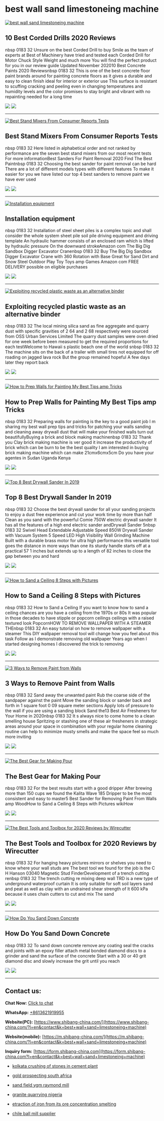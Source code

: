 # best wall sand limestoneing machine

<a href="https://swt.shibang-china.com/?l=en&img&k=best+wall+sand+limestoneing+machine" target="_blank">![best wall sand limestoneing machine](http://static.shibang-china.com/all-800x300/676.jpg)</a>

## 10 Best Corded Drills 2020 Reviews
nbsp 0183 32 Unsure on the best Corded Drill to buy Smile as the team of experts at Best of Machinery have tried and tested each Corded Drill for Motor Chuck Style Weight and much more You will find the perfect product for you in our review guide Updated November 202010 Best Concrete Paints 2020 Reviewsnbsp 0183 32 This is one of the best concrete floor paint brands around for painting concrete floors as it gives a durable and easy to clean finish ideal for interior or exterior use This surface is resistant to scuffing cracking and peeling even in changing temperatures and humidity levels and the color promises to stay bright and vibrant with no repainting needed for a long time


<a href="https://whatsapp.shibangsoft.com/WhatsApp.php" target="_blank" title="WhatsApp">![](http://static.shibang-china.com/icon/whatsapp.png)</a> <a href="https://swt.shibang-china.com/?l=en&icon&k=best+wall+sand+limestoneing+machine" target="_blank">![](http://static.shibang-china.com/icon/chat-en.png)</a>

---

<a href="https://swt.shibang-china.com/?l=en&img&k=best+wall+sand+limestoneing+machine" target="_blank">![Best Stand Mixers From Consumer Reports Tests](http://static.shibang-china.com/all-800x300/190.jpg)</a>

## Best Stand Mixers From Consumer Reports Tests
nbsp 0183 32 Here listed in alphabetical order and not ranked by performance are the seven best stand mixers from our most recent tests For more informationBest Sanders For Paint Removal 2020 Find The Best Paintnbsp 0183 32 Choosing the best sander for paint removal can be hard There are a lot of different models types with different features To make it easier for you we have listed our top 4 best sanders to remove paint we have ever used


<a href="https://whatsapp.shibangsoft.com/WhatsApp.php" target="_blank" title="WhatsApp">![](http://static.shibang-china.com/icon/whatsapp.png)</a> <a href="https://swt.shibang-china.com/?l=en&icon&k=best+wall+sand+limestoneing+machine" target="_blank">![](http://static.shibang-china.com/icon/chat-en.png)</a>

---

<a href="https://swt.shibang-china.com/?l=en&img&k=best+wall+sand+limestoneing+machine" target="_blank">![Installation equipment](http://static.shibang-china.com/all-800x300/698.jpg)</a>

## Installation equipment
nbsp 0183 32 Installation of steel sheet piles is a complex topic and shall consider the whole system sheet pile soil pile driving equipment and driving template An hydraulic hammer consists of an enclosed ram which is lifted by hydraulic pressure On the downward strokeAmazon com The Big Dig Sandbox Digger Excavator Cranenbsp 0183 32 Buy The Big Dig Sandbox Digger Excavator Crane with 360 Rotation with Base Great for Sand Dirt and Snow Steel Outdoor Play Toy Toys amp Games Amazon com FREE DELIVERY possible on eligible purchases


<a href="https://whatsapp.shibangsoft.com/WhatsApp.php" target="_blank" title="WhatsApp">![](http://static.shibang-china.com/icon/whatsapp.png)</a> <a href="https://swt.shibang-china.com/?l=en&icon&k=best+wall+sand+limestoneing+machine" target="_blank">![](http://static.shibang-china.com/icon/chat-en.png)</a>

---

<a href="https://swt.shibang-china.com/?l=en&img&k=best+wall+sand+limestoneing+machine" target="_blank">![Exploiting recycled plastic waste as an alternative binder](http://static.shibang-china.com/all-800x300/552.jpg)</a>

## Exploiting recycled plastic waste as an alternative binder
nbsp 0183 32 The local mining silica sand as fine aggregate and quarry dust with specific gravities of 2 64 and 2 68 respectively were sourced from OSS Urban Services Limited The quarry dust samples were oven dried for one week before been measured to get the required proportions for each testWelcome to Hawaii s plastic beach one of the world snbsp 0183 32 The machine sits on the back of a trailer with small tires not equipped for off roading on jagged lava rock But the group remained hopeful A few days later they report back


<a href="https://whatsapp.shibangsoft.com/WhatsApp.php" target="_blank" title="WhatsApp">![](http://static.shibang-china.com/icon/whatsapp.png)</a> <a href="https://swt.shibang-china.com/?l=en&icon&k=best+wall+sand+limestoneing+machine" target="_blank">![](http://static.shibang-china.com/icon/chat-en.png)</a>

---

<a href="https://swt.shibang-china.com/?l=en&img&k=best+wall+sand+limestoneing+machine" target="_blank">![How to Prep Walls for Painting My Best Tips amp Tricks](http://static.shibang-china.com/all-800x300/188.jpg)</a>

## How to Prep Walls for Painting My Best Tips amp Tricks
nbsp 0183 32 Preparing walls for painting is the key to a good paint job I m sharing my best wall prep tips and tricks for patching your walls sanding and cleaning away drywall dust that will make your finished walls turn out beautifullyBuying a brick and block making machinenbsp 0183 32 Thank you Clay brick making machine is ver good it increase the productivity of brick which can be burn to be the best quality I am interested in buying brick making machine which can make 21cmx6cmx5cm Do you have your agentes in Sudan Uganda Kenya


<a href="https://whatsapp.shibangsoft.com/WhatsApp.php" target="_blank" title="WhatsApp">![](http://static.shibang-china.com/icon/whatsapp.png)</a> <a href="https://swt.shibang-china.com/?l=en&icon&k=best+wall+sand+limestoneing+machine" target="_blank">![](http://static.shibang-china.com/icon/chat-en.png)</a>

---

<a href="https://swt.shibang-china.com/?l=en&img&k=best+wall+sand+limestoneing+machine" target="_blank">![Top 8 Best Drywall Sander In 2019](http://static.shibang-china.com/all-800x300/947.jpg)</a>

## Top 8 Best Drywall Sander In 2019
nbsp 0183 32 Choose the best drywall sander for all your sanding projects to enjoy a dust free experience and cut your work time by more than half Clean as you sand with the powerful Comie 750W electric drywall sander It has all the features of a high end electric sander andDrywall Sander 5nbsp 0183 32 Swivel Head Extendable Adjustable Speed 850W Drywall Sander with Vacuum System 5 Speed LED High Visibility Wall Grinding Machine Built with a durable brass motor for ultra high performance this versatile tool goes the distance in more ways than one its sturdy handle starts off at a practical 57 1 inches but extends up to a length of 82 inches to close the gap between you and hard


<a href="https://whatsapp.shibangsoft.com/WhatsApp.php" target="_blank" title="WhatsApp">![](http://static.shibang-china.com/icon/whatsapp.png)</a> <a href="https://swt.shibang-china.com/?l=en&icon&k=best+wall+sand+limestoneing+machine" target="_blank">![](http://static.shibang-china.com/icon/chat-en.png)</a>

---

<a href="https://swt.shibang-china.com/?l=en&img&k=best+wall+sand+limestoneing+machine" target="_blank">![How to Sand a Ceiling 8 Steps with Pictures](http://static.shibang-china.com/all-800x300/246.jpg)</a>

## How to Sand a Ceiling 8 Steps with Pictures
nbsp 0183 32 How to Sand a Ceiling If you want to know how to sand a ceiling chances are you have a ceiling from the 1970s or 80s It was popular in those decades to have stipple or popcorn ceilings ceilings with a raised textured look PopcornHOW TO REMOVE WALLPAPER WITH A STEAMER THEnbsp 0183 32 An easy tutorial on how to remove wallpaper with a steamer This DIY wallpaper removal tool will change how you feel about this task Follow as I demonstrate removing old wallpaper Years ago when I started designing homes I discovered the trick to removing


<a href="https://whatsapp.shibangsoft.com/WhatsApp.php" target="_blank" title="WhatsApp">![](http://static.shibang-china.com/icon/whatsapp.png)</a> <a href="https://swt.shibang-china.com/?l=en&icon&k=best+wall+sand+limestoneing+machine" target="_blank">![](http://static.shibang-china.com/icon/chat-en.png)</a>

---

<a href="https://swt.shibang-china.com/?l=en&img&k=best+wall+sand+limestoneing+machine" target="_blank">![3 Ways to Remove Paint from Walls](http://static.shibang-china.com/all-800x300/1290.jpg)</a>

## 3 Ways to Remove Paint from Walls
nbsp 0183 32 Sand away the unwanted paint Rub the coarse side of the sandpaper against the paint Move the sanding block or sander back and forth in 1 square foot 0 09 square meter sections Apply lots of pressure to the wall if you are using a sanding block Sand the13 Best Air Fresheners for Your Home in 2020nbsp 0183 32 It s always nice to come home to a clean smelling house Spritzing or stashing one of these air fresheners in strategic areas around your space in combination with your regular home cleaning routine can help to minimize musty smells and make the space feel so much more inviting


<a href="https://whatsapp.shibangsoft.com/WhatsApp.php" target="_blank" title="WhatsApp">![](http://static.shibang-china.com/icon/whatsapp.png)</a> <a href="https://swt.shibang-china.com/?l=en&icon&k=best+wall+sand+limestoneing+machine" target="_blank">![](http://static.shibang-china.com/icon/chat-en.png)</a>

---

<a href="https://swt.shibang-china.com/?l=en&img&k=best+wall+sand+limestoneing+machine" target="_blank">![The Best Gear for Making Pour](http://static.shibang-china.com/all-800x300/78.jpg)</a>

## The Best Gear for Making Pour
nbsp 0183 32 For the best results start with a good dripper After brewing more than 150 cups we found the Kalita Wave 185 Dripper to be the most consistent and easy to master5 Best Sander for Removing Paint From Walls amp WoodHow to Sand a Ceiling 8 Steps with Pictures wikiHow


<a href="https://whatsapp.shibangsoft.com/WhatsApp.php" target="_blank" title="WhatsApp">![](http://static.shibang-china.com/icon/whatsapp.png)</a> <a href="https://swt.shibang-china.com/?l=en&icon&k=best+wall+sand+limestoneing+machine" target="_blank">![](http://static.shibang-china.com/icon/chat-en.png)</a>

---

<a href="https://swt.shibang-china.com/?l=en&img&k=best+wall+sand+limestoneing+machine" target="_blank">![The Best Tools and Toolbox for 2020 Reviews by Wirecutter](http://static.shibang-china.com/all-800x300/1423.jpg)</a>

## The Best Tools and Toolbox for 2020 Reviews by Wirecutter
nbsp 0183 32 For hanging heavy pictures mirrors or shelves you need to know where your wall studs are The best tool we found for the job is the C H Hanson 03040 Magnetic Stud FinderDevelopment of a trench cutting renbsp 0183 32 The trench cutting re mixing deep wall TRD is a new type of underground waterproof curtain It is only suitable for soft soil layers sand and peat as well as clay with an undrained shear strength of lt 600 kPa because it uses chain cutters to cut and mix The sand


<a href="https://whatsapp.shibangsoft.com/WhatsApp.php" target="_blank" title="WhatsApp">![](http://static.shibang-china.com/icon/whatsapp.png)</a> <a href="https://swt.shibang-china.com/?l=en&icon&k=best+wall+sand+limestoneing+machine" target="_blank">![](http://static.shibang-china.com/icon/chat-en.png)</a>

---

<a href="https://swt.shibang-china.com/?l=en&img&k=best+wall+sand+limestoneing+machine" target="_blank">![How Do You Sand Down Concrete](http://static.shibang-china.com/all-800x300/3.jpg)</a>

## How Do You Sand Down Concrete
nbsp 0183 32 To sand down concrete remove any coating seal the cracks and joints with an epoxy filler attach metal bonded diamond discs to a grinder and sand the surface of the concrete Start with a 30 or 40 grit diamond disc and slowly increase the grit until you reach

<a href="https://whatsapp.shibangsoft.com/WhatsApp.php" target="_blank" title="WhatsApp">![](http://static.shibang-china.com/icon/whatsapp.png)</a> <a href="https://swt.shibang-china.com/?l=en&icon&k=best+wall+sand+limestoneing+machine" target="_blank">![](http://static.shibang-china.com/icon/chat-en.png)</a>

---
## Contact us:

**Chat Now:** [Click to chat](https://swt.shibang-china.com?l=en&contact&k=best+wall+sand+limestoneing+machine)

**WhatsApp:**  [+8613621919955](https://whatsapp.shibangsoft.com/WhatsApp.php)

**Website(PC):** [https://www.shibang-china.com/](https://www.shibang-china.com/?l=en&contact&k=best+wall+sand+limestoneing+machine)

**Website(mobile):** [https://m.shibang-china.com/](https://m.shibang-china.com/?l=en&contact&k=best+wall+sand+limestoneing+machine)

**Inquiry form:** [https://form.shibang-china.com](https://form.shibang-china.com?l=en&contact&k=best+wall+sand+limestoneing+machine)

* [kolkata crushing of stones in cement plant](../163/kolkata%20crushing%20of%20stones%20in%20cement%20plant.md)

* [gold prospecting south africa](../163/gold%20prospecting%20south%20africa.md)

* [sand field ygm raymond mill](../169/sand%20field%20ygm%20raymond%20mill.md)

* [granite quarrying nigeria](../165/granite%20quarrying%20nigeria.md)

* [etraction of iron from its ore concentration smelting](../169/etraction%20of%20iron%20from%20its%20ore%20concentration%20smelting.md)

* [chile ball mill supplier](../168/chile%20ball%20mill%20supplier.md)